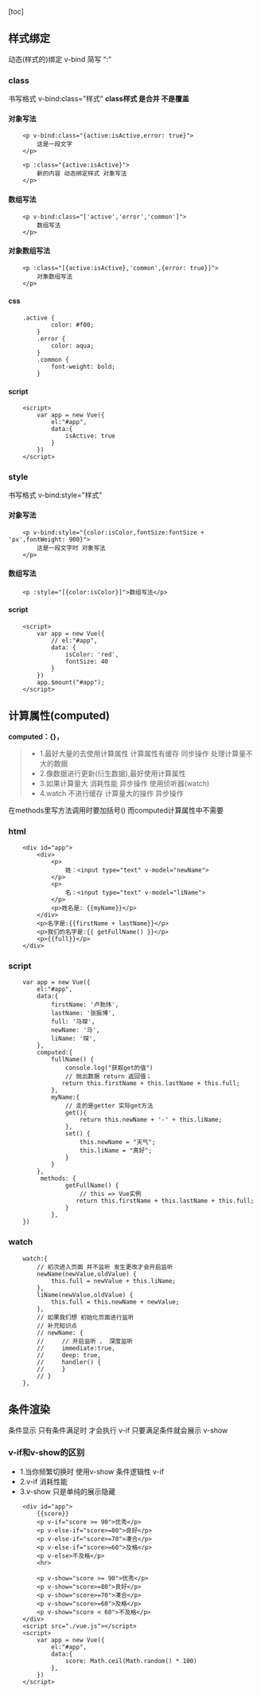 [toc]
## 样式绑定
动态(样式的)绑定 v-bind  简写 “:”
### class
书写格式 v-bind:class="样式"
**class样式 是合并 不是覆盖**
#### 对象写法
```
    <p v-bind:class="{active:isActive,error: true}">
        这是一段文字
    </p>
```
```
    <p :class="{active:isActive}">
        新的内容 动态绑定样式 对象写法
    </p>
```
#### 数组写法
```
    <p v-bind:class="['active','error','common']">
        数组写法
    </p>
```
#### 对象数组写法
```
    <p :class="[{active:isActive},'common',{error: true}]">
        对象数组写法
    </p>
```
#### css
```
    .active {
            color: #f00;
        }
        .error {
            color: aqua;
        }
        .common {
            font-weight: bold;
        }
```
#### script
```
    <script>
        var app = new Vue({
            el:"#app",
            data:{
                isActive: true
            }
        })
    </script>
```
### style
书写格式 v-bind:style="样式"
#### 对象写法
```
    <p v-bind:style="{color:isColor,fontSize:fontSize + 'px',fontWeight: 900}">
        这是一段文字时 对象写法
    </p>
```
#### 数组写法
```
    <p :style="[{color:isColor}]">数组写法</p>
```
#### script
```
    <script>
        var app = new Vue({
            // el:"#app",
            data: {
                isColor: 'red',
                fontSize: 40
            }
        })
        app.$mount("#app");
    </script>
```      
## 计算属性(computed)
**computed：{}，**
>* 1.最好大量的去使用计算属性 计算属性有缓存 同步操作 处理计算量不大的数据
>* 2.像数据进行更新(衍生数据),最好使用计算属性
>* 3.如果计算量大 消耗性能 异步操作 使用侦听器(watch)
>* 4.watch 不进行缓存 计算量大的操作 异步操作

在methods里写方法调用时要加括号()
而computed计算属性中不需要
### html
```
    <div id="app">
        <div>
            <p>
                姓：<input type="text" v-model="newName">
            </p>
            <p>
                名：<input type="text" v-model="liName">
            </p>
            <p>姓名是: {{myName}}</p>
        </div>
        <p>名字是:{{firstName + lastName}}</p>
        <p>我们的名字是:{{ getFullName() }}</p>
        <p>{{full}}</p>
    </div>
```
### script
```
    var app = new Vue({
        el:"#app",
        data:{
            firstName: '卢勃玮',
            lastName: '张振博',
            full: '马琛',
            newName: '马',
            liName: '琛', 
        },
        computed:{
            fullName() {
                console.log("获取get的值")
                // 抛出数据 return 返回值；
               return this.firstName + this.lastName + this.full;
            },
            myName:{
                // 走的是getter 实际get方法
                get(){
                    return this.newName + '-' + this.liName;
                },
                set() {
                    this.newName = "天气";
                    this.liName = "真好";
                }
            }
        },
         methods: {
                getFullName() {
                    // this => Vue实例
                   return this.firstName + this.lastName + this.full;
                }
            },
    })
```
### watch
```
    watch:{
        // 初次进入页面 并不监听 发生更改才会开启监听
        newName(newValue,oldValue) {
            this.full = newValue + this.liName; 
        },
        liName(newValue,oldValue) {
            this.full = this.newName + newValue;
        },
        // 如果我们想 初始化页面进行监听 
        // 补充知识点
        // newName: {
        //     // 开启监听 ， 深度监听
        //     immediate:true,
        //     deep: true,
        //     handler() {
        //     }
        // }
    },
```

## 条件渲染
条件显示 只有条件满足时 才会执行 v-if
只要满足条件就会展示 v-show 
### v-if和v-show的区别
* 1.当你频繁切换时 使用v-show  条件逻辑性 v-if
* 2.v-if 消耗性能
* 3.v-show 只是单纯的展示隐藏
```
    <div id="app">
        {{score}}
        <p v-if="score >= 90">优秀</p>
        <p v-else-if="score>=80">良好</p>
        <p v-else-if="score>=70">凑合</p>
        <p v-else-if="score>=60">及格</p>
        <p v-else>不及格</p>
        <hr>
        
        <p v-show="score >= 90">优秀</p>
        <p v-show="score>=80">良好</p>
        <p v-show="score>=70">凑合</p>
        <p v-show="score>=60">及格</p>
        <p v-show="score < 60">不及格</p>
    </div>
    <script src="./vue.js"></script>
    <script>
        var app = new Vue({
            el:"#app",
            data:{
                score: Math.ceil(Math.random() * 100)
            },
        })
    </script>
```